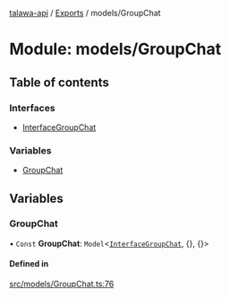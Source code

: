 [talawa-api](../README.md) / [Exports](../modules.md) / models/GroupChat

# Module: models/GroupChat

## Table of contents

### Interfaces

- [InterfaceGroupChat](../interfaces/models_GroupChat.InterfaceGroupChat.md)

### Variables

- [GroupChat](models_GroupChat.md#groupchat)

## Variables

### GroupChat

• `Const` **GroupChat**: `Model`\<[`InterfaceGroupChat`](../interfaces/models_GroupChat.InterfaceGroupChat.md), \{\}, \{\}\>

#### Defined in

[src/models/GroupChat.ts:76](https://github.com/PalisadoesFoundation/talawa-api/blob/ca38e6d/src/models/GroupChat.ts#L76)
